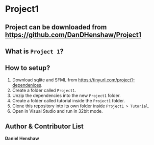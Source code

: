 Project1
==========
Project can be downloaded from https://github.com/DanDHenshaw/Project1
-----------------------------------------------------------------------
What is `Project 1`?
----------------------------


How to setup?
----------------------------
1. Download sqlite and SFML from https://tinyurl.com/project1-dependenices.
2. Create a folder called `Project1`.
3. Unzip the dependencies into the new `Project1` folder.
4. Create a folder called tutorial inside the `Project1` folder.
5. Clone this repository into its own folder inside `Project1 > Tutorial`.
6. Open in Visual Studio and run in 32bit mode.

Author & Contributor List
-------------------------
**Daniel Henshaw**
